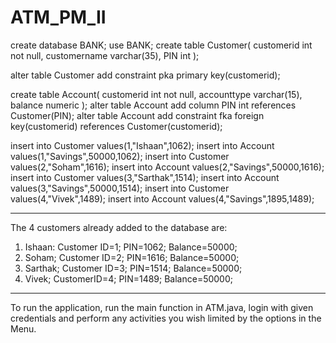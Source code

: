# ATM_PM_II

create database BANK;
use BANK;
create table Customer(
    customerid int not null,
    customername varchar(35),
    PIN int
);

alter table Customer
add constraint pka primary key(customerid); 

create table Account(
   customerid int not null,
   accounttype varchar(15),
   balance numeric
);
alter table Account add  column PIN int references Customer(PIN);
alter table Account
add constraint fka foreign key(customerid) references Customer(customerid);

insert into Customer values(1,"Ishaan",1062);
insert into Account values(1,"Savings",50000,1062);
insert into Customer values(2,"Soham",1616);
insert into Account values(2,"Savings",50000,1616);
insert into Customer values(3,"Sarthak",1514);
insert into Account values(3,"Savings",50000,1514);
insert into Customer values(4,"Vivek",1489);
insert into Account values(4,"Savings",1895,1489);
********************************************************************************
The 4 customers already added to the database are:
1. Ishaan:
   Customer ID=1;
   PIN=1062;
   Balance=50000;
2. Soham;
   Customer ID=2;
   PIN=1616;
   Balance=50000;
3. Sarthak;
   Customer ID=3;
   PIN=1514;
   Balance=50000;
4. Vivek;
   CustomerID=4;
   PIN=1489;
   Balance=50000;
   
 **********************************************************************************
 
 To run the application, run the main function in ATM.java, login with given credentials and perform any activities you wish limited by the options in the Menu.
